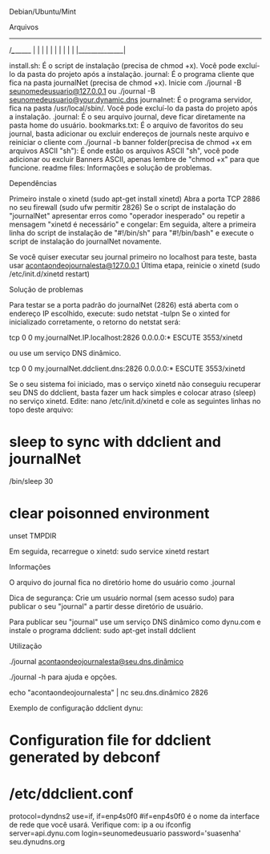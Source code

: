 Debian/Ubuntu/Mint

Arquivos
  ___
 /___\_________
|              |
|              |
|              |
|              |
|              |
|______________|

install.sh: É o script de instalação (precisa de chmod +x). Você pode excluí-lo da pasta do projeto após a instalação.
journal: É o programa cliente que fica na pasta journalNet (precisa de chmod +x). Inicie com ./journal -B seunomedeusuario@127.0.0.1 ou ./journal -B seunomedeusuario@your.dynamic.dns 
journalnet: É o programa servidor, fica na pasta /usr/local/sbin/. Você pode excluí-lo da pasta do projeto após a instalação.
.journal: É o seu arquivo journal, deve ficar diretamente na pasta home do usuário.
bookmarks.txt: É o arquivo de favoritos do seu journal, basta adicionar ou excluir endereços de journals neste arquivo e reiniciar o cliente com ./journal -b 
banner folder(precisa de chmod +x em arquivos ASCII "sh"): É onde estão os arquivos ASCII "sh", você pode adicionar ou excluir Banners ASCII, apenas lembre de "chmod +x" para que funcione.
readme files: Informações e solução de problemas. 

Dependências

Primeiro instale o xinetd (sudo apt-get install xinetd)
Abra a porta TCP 2886 no seu firewall (sudo ufw permitir 2826)
Se o script de instalação do "journalNet" apresentar erros como "operador inesperado" ou repetir a mensagem "xinetd é necessário" e congelar:
Em seguida, altere a primeira linha do script de instalação de "#!/bin/sh" para "#!/bin/bash" e execute o script de instalação do journalNet novamente.

Se você quiser executar seu journal primeiro no localhost para teste, basta usar acontaondeojournalesta@127.0.0.1
Última etapa, reinicie o xinetd (sudo /etc/init.d/xinetd restart)

Solução de problemas

Para testar se a porta padrão do journalNet (2826) está aberta com o endereço IP escolhido, execute: sudo netstat -tulpn
Se o xinted for inicializado corretamente, o retorno do netstat será:

tcp 0 0 my.journalNet.IP.localhost:2826 0.0.0.0:* ESCUTE 3553/xinetd

ou use um serviço DNS dinâmico.

tcp 0 0 my.journalNet.ddclient.dns:2826 0.0.0.0:* ESCUTE 3553/xinetd

Se o seu sistema foi iniciado, mas o serviço xinetd não conseguiu recuperar seu DNS do ddclient, basta fazer um hack simples e colocar atraso (sleep) no serviço xinetd.
Edite: nano /etc/init.d/xinetd e cole as seguintes linhas no topo deste arquivo:

# sleep to sync with ddclient and journalNet
/bin/sleep 30
# clear poisonned environment
unset TMPDIR

Em seguida, recarregue o xinetd: sudo service xinetd restart

Informações

O arquivo do journal fica no diretório home do usuário como .journal

Dica de segurança: Crie um usuário normal (sem acesso sudo) para publicar o seu "journal" a partir desse diretório de usuário.

Para publicar seu "journal" use um serviço DNS dinâmico como dynu.com e instale o programa ddclient: sudo apt-get install ddclient

Utilização

./journal acontaondeojournalesta@seu.dns.dinâmico

./journal -h para ajuda e opções.

echo "acontaondeojournalesta" | nc seu.dns.dinâmico 2826

Exemplo de configuração ddclient dynu:

# Configuration file for ddclient generated by debconf
#
# /etc/ddclient.conf

protocol=dyndns2
use=if, if=enp4s0f0
#if=enp4s0f0 é o nome da interface de rede que você usará. Verifique com: ip a ou ifconfig
server=api.dynu.com
login=seunomedeusuario
password='suasenha'
seu.dynudns.org
